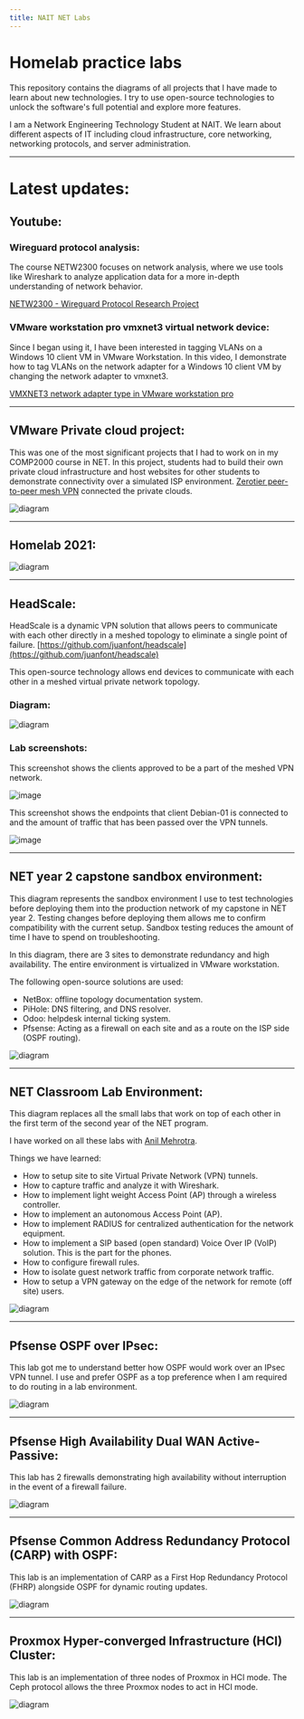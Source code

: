 ```yaml
---
title: NAIT NET Labs
---
```

# Homelab practice labs

This repository contains the diagrams of all projects that I have made to learn about new technologies. I try to use open-source technologies to unlock the software's full potential and explore more features.

I am a Network Engineering Technology Student at NAIT. We learn about different aspects of IT including cloud infrastructure, core networking, networking protocols, and server administration.

---

# Latest updates:

## Youtube:

### Wireguard protocol analysis:

The course NETW2300 focuses on network analysis, where we use tools like Wireshark to analyze application data for a more in-depth understanding of network behavior.

[NETW2300 - Wireguard Protocol Research Project](https://youtube.com/live/tQCs9wlxhs0)

### VMware workstation pro vmxnet3 virtual network device:

Since I began using it, I have been interested in tagging VLANs on a Windows 10 client VM in VMware Workstation. In this video, I demonstrate how to tag VLANs on the network adapter for a Windows 10 client VM by changing the network adapter to vmxnet3.

[VMXNET3 network adapter type in VMware workstation pro](https://youtube.com/live/ICRd_e4jr9w)

---

## VMware Private cloud project:

This was one of the most significant projects that I had to work on in my COMP2000 course in NET. In this project, students had to build their own private cloud infrastructure and host websites for other students to demonstrate connectivity over a simulated ISP environment. [Zerotier peer-to-peer mesh VPN](https://www.zerotier.com/) connected the private clouds.

![diagram](NAIT%20NET%20labs/VMware_Private_Cloud_Project/VMware_Private_Cloud_Diyaa_Alkanakre_COMP2000.drawio.svg)

---

## Homelab 2021:

![diagram](NAIT%20NET%20labs/Homelab/2021/Home_Network-Primary_Slide.drawio.svg)

---

## HeadScale:

HeadScale is a dynamic VPN solution that allows peers to communicate with each other directly in a meshed topology to eliminate a single point of failure. [https://github.com/juanfont/headscale](https://github.com/juanfont/headscale)

This open-source technology allows end devices to communicate with each other in a meshed virtual private network topology.

### Diagram:

![diagram](NAIT%20NET%20labs/HeadScale-lab/HeadScale_Research_Project.drawio.svg)

### Lab screenshots:

This screenshot shows the clients approved to be a part of the meshed VPN network.

![image](https://user-images.githubusercontent.com/26883110/221480327-e8c12013-b953-473a-8241-6395cddb2542.png)

This screenshot shows the endpoints that client Debian-01 is connected to and the amount of traffic that has been passed over the VPN tunnels.

![image](https://user-images.githubusercontent.com/26883110/221480516-ddf5424d-a3b0-424e-8de0-20e176d04bd7.png)

---

## NET year 2 capstone sandbox environment:

This diagram represents the sandbox environment I use to test technologies before deploying them into the production network of my capstone in NET year 2. Testing changes before deploying them allows me to confirm compatibility with the current setup. Sandbox testing reduces the amount of time I have to spend on troubleshooting.

In this diagram, there are 3 sites to demonstrate redundancy and high availability. The entire environment is virtualized in VMware workstation.

The following open-source solutions are used:

- NetBox: offline topology documentation system.
- PiHole: DNS filtering, and DNS resolver.
- Odoo: helpdesk internal ticking system.
- Pfsense: Acting as a firewall on each site and as a route on the ISP side (OSPF routing).

![diagram](NAIT%20NET%20labs/NET_Year_2_Sandbox_Environment/NET_Year2_Capstone_sandbox.drawio.svg)

---

## NET Classroom Lab Environment:

This diagram replaces all the small labs that work on top of each other in the first term of the second year of the NET program.

I have worked on all these labs with [Anil Mehrotra](https://www.linkedin.com/in/anil-mehrotra-4a5475266/).

Things we have learned:

- How to setup site to site Virtual Private Network (VPN) tunnels.
- How to capture traffic and analyze it with Wireshark.
- How to implement light weight Access Point (AP) through a wireless controller.
- How to implement an autonomous Access Point (AP).
- How to implement RADIUS for centralized authentication for the network equipment.
- How to implement a SIP based (open standard) Voice Over IP (VoIP) solution. This is the part for the phones.
- How to configure firewall rules.
- How to isolate guest network traffic from corporate network traffic.
- How to setup a VPN gateway on the edge of the network for remote (off site) users.

![diagram](NAIT%20NET%20labs/NET_Classroom_Lab_Environment/Classroom_Environment.drawio.svg)

---

## Pfsense OSPF over IPsec:

This lab got me to understand better how OSPF would work over an IPsec VPN tunnel. I use and prefer OSPF as a top preference when I am required to do routing in a lab environment.

![diagram](NAIT%20NET%20labs/Pfsense_OSPF_over_IPsec/OSPF_over_Hub-in-Spoke-IPsec_VTI_Pfsense.drawio.svg)

---

## Pfsense High Availability Dual WAN Active-Passive:

This lab has 2 firewalls demonstrating high availability without interruption in the event of a firewall failure.

![diagram](NAIT%20NET%20labs/Pfsense_HA_dual_WAN/Pfsense_HA_CARP-Page-1.drawio.svg)

---

## Pfsense Common Address Redundancy Protocol (CARP) with OSPF:

This lab is an implementation of CARP as a First Hop Redundancy Protocol (FHRP) alongside OSPF for dynamic routing updates.

![diagram](NAIT%20NET%20labs/Pfsense_CARP_With_OSPF/Pfsense_CARP_with_Single_Area_OSPF-Page-1.drawio.svg)

---

## Proxmox Hyper-converged Infrastructure (HCI) Cluster:

This lab is an implementation of three nodes of Proxmox in HCI mode. The Ceph protocol allows the three Proxmox nodes to act in HCI mode.

![diagram](NAIT%20NET%20labs/Proxmox_HCI_Cluster/Proxmox_HCI_Lab_exported.drawio.svg)
